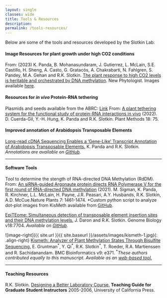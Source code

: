 ```yaml
---
layout: single
classes: wide
title: Tools & Resources
description:
permalink: /tools-resources/
---
```

Below are some of the tools and resources developed by the Slotkin Lab:

#### Image Resources for plant growth under high CO2 conditions

From: (2023) K. Panda, B. Mohanasundaram, J. Gutierrez, L. McLain, S.E. Castillo, H. Sheng, A. Casto, G. Gratacós, A. Chakrabarti, N. Fahlgren,  S. Pandey,  M.A. Gehan and R.K. Slotkin. [The plant response to high CO2 levels is heritable and orchestrated by DNA methylation](https://nph.onlinelibrary.wiley.com/doi/abs/10.1111/nph.18876). New Phytologist. Images available [here](https://github.com/danforthcenter/heritable-highCO2-response).

#### Resources for *in vivo* Protein-RNA tethering 

Plasmids and seeds available from the ABRC: [Link](https://abrc.osu.edu/stocks?search%5Btaxon%5D=Arabidopsis+thaliana&search%5Bsearch_text%5D=Slotkin&search%5Bsearch_fields%5D=Donor+last+name)
From: [A plant tethering system for the functional study of protein-RNA interactions in vivo](https://plantmethods.biomedcentral.com/articles/10.1186/s13007-022-00907-w) (2022). D. Cuerda-Gil, Y.-H. Hung, K. Panda and R.K. Slotkin. Plant Methods 18: 75.

#### Improved annotation of Arabidopsis Transposable Elements

[Long-read cDNA Sequencing Enables a ‘Gene-Like’ Transcript Annotation of Arabidopsis Transposable Elements.](http://www.plantcell.org/content/32/9/2687) K. Panda and R.K. Slotkin.  *Annotations are available on [GitHub](https://github.com/KaushikPanda1/AthalianaTETranscripts).*

---
#### Software Tools

Tool to determine the stength of RNA-directed DNA Methylation (RdDM). From: [An siRNA-guided Argonaute protein directs RNA Polymerase V for the first round of RNA-directed DNA methylation](https://www.nature.com/articles/s41477-021-01008-7) (2021). M. Sigman, K. Panda, R. Kirchner, L.L. McLain, H. Payne, J.R. Peasari, A.Y. Husbands, R.K. Slotkin, A.D. McCue.Nature Plants 7: 1461-1474. 
*Custom python script to analyze dot-plot images from KisMeth available from [GitHub](https://github.com/jpeasari/Dot-Plot-Anaysis-OpenCV).

[EpiTEome: Simultaneous detection of transposable element insertion sites and their DNA methylation levels.](https://genomebiology.biomedcentral.com/articles/10.1186/s13059-017-1232-0) J. Daron and R.K. Slotkin. Genome Biology v18:7704.  *Available on [GitHub](https://github.com/jdaron/epiTEome).*

![image-right]({{ site.url }}{{ site.baseurl }}/assets/images/kismeth-1.jpg){: .align-right}
[Kismeth: Analyzer of Plant Methylation States Through Bisulfite Sequencing.](http://www.biomedcentral.com/1471-2105/9/371) E. Gruntman<sup>\*</sup>, Y. Qi<sup>\*</sup>, R.K. Slotkin<sup>\*</sup>, T. Roeder, R.A. Martienssen and R. Sachidanandam. BMC Bioinformatics v9: e371.<sup> \*</sup>*These authors contributed equally to this manuscript. Available as an [web-based tool.](http://katahdin.mssm.edu/kismeth/revpage.pl)*

---
#### Teaching Resources

R.K. Slotkin. [Designing a Better Laboratory Course.](http://gsi.berkeley.edu/slotkinrk-2005/) **Teaching Guide for Graduate Student Instructors** 2005-2006, University of California Press.
